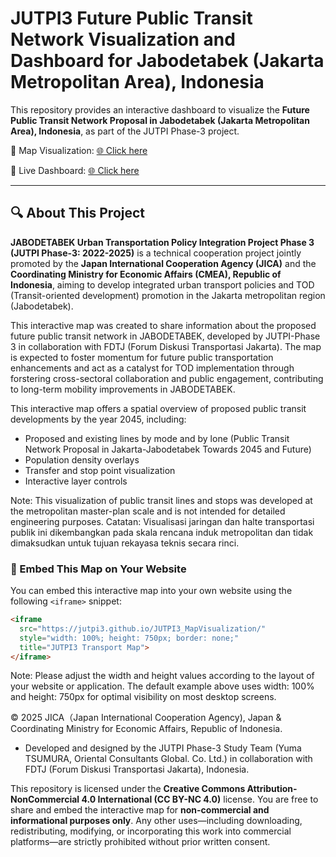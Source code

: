 # JUTPI3 Future Public Transit Network Visualization and Dashboard for Jabodetabek (Jakarta Metropolitan Area), Indonesia

This repository provides an interactive dashboard to visualize the **Future Public Transit Network Proposal in Jabodetabek (Jakarta Metropolitan Area), Indonesia**, as part of the JUTPI Phase-3 project.

📍 Map Visualization: [🌐 Click here](https://jutpi3.github.io/JUTPI3_MapVisualization/)

📍 Live Dashboard: [🌐 Click here](https://jutpi3.shinyapps.io/JUTPI3_Dashboard/)

---

## 🔍 About This Project

**JABODETABEK Urban Transportation Policy Integration Project Phase 3 (JUTPI Phase-3: 2022-2025)** is a technical cooperation project jointly promoted by the **Japan International Cooperation Agency (JICA)** and the **Coordinating Ministry for Economic Affairs (CMEA), Republic of Indonesia**, aiming to develop integrated urban transport policies and TOD (Transit-oriented development) promotion in the Jakarta metropolitan region (Jabodetabek).

This interactive map was created to share information about the proposed future public transit network in JABODETABEK, developed by JUTPI-Phase 3 in collaboration with FDTJ (Forum Diskusi Transportasi Jakarta). The map is expected to foster momentum for future public transportation enhancements and act as a catalyst for TOD implementation through forstering cross-sectoral collaboration and public engagement, contributing to long-term mobility improvements in JABODETABEK.

This interactive map offers a spatial overview of proposed public transit developments by the year 2045, including:
- Proposed and existing lines by mode and by lone (Public Transit Network Proposal in Jakarta-Jabodetabek Towards 2045 and Future)
- Population density overlays
- Transfer and stop point visualization
- Interactive layer controls

Note: This visualization of public transit lines and stops was developed at the metropolitan master-plan scale and is not intended for detailed engineering purposes.
Catatan: Visualisasi jaringan dan halte transportasi publik ini dikembangkan pada skala rencana induk metropolitan dan tidak dimaksudkan untuk tujuan rekayasa teknis secara rinci.


### 🧩 Embed This Map on Your Website

You can embed this interactive map into your own website using the following `<iframe>` snippet:

```html
<iframe 
  src="https://jutpi3.github.io/JUTPI3_MapVisualization/" 
  style="width: 100%; height: 750px; border: none;" 
  title="JUTPI3 Transport Map">
</iframe>
```
Note:
Please adjust the width and height values according to the layout of your website or application.
The default example above uses width: 100% and height: 750px for optimal visibility on most desktop screens.



© 2025 JICA（Japan International Cooperation Agency), Japan & Coordinating Ministry for Economic Affairs, Republic of Indonesia.
- Developed and designed by the JUTPI Phase-3 Study Team (Yuma TSUMURA, Oriental Consultants Global. Co. Ltd.) in collaboration with FDTJ (Forum Diskusi Transportasi Jakarta), Indonesia.

This repository is licensed under the **Creative Commons Attribution-NonCommercial 4.0 International (CC BY-NC 4.0)** license. You are free to share and embed the interactive map for **non-commercial and informational purposes only**. Any other uses—including downloading, redistributing, modifying, or incorporating this work into commercial platforms—are strictly prohibited without prior written consent.



